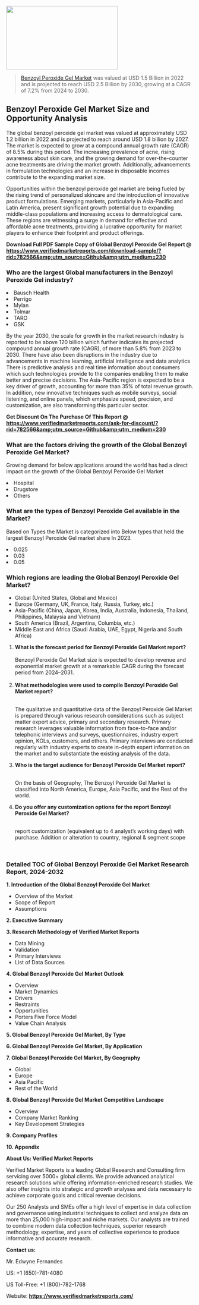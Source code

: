 <img src="https://ffe5etoiles.com/wp-content/uploads/2024/12/MST1-300x171.png" alt="" width="300" height="171" class="alignnone size-medium wp-image-20088" /><blockquote><p><p><a href="https://www.verifiedmarketreports.com/download-sample/?rid=782566&utm_source=Github&utm_medium=230" target="_blank">Benzoyl Peroxide Gel Market</a> was valued at USD 1.5 Billion in 2022 and is projected to reach USD 2.5 Billion by 2030, growing at a CAGR of 7.2% from 2024 to 2030.</p></blockquote><p><h2>Benzoyl Peroxide Gel Market Size and Opportunity Analysis</h2> <p>The global benzoyl peroxide gel market was valued at approximately USD 1.2 billion in 2022 and is projected to reach around USD 1.8 billion by 2027. The market is expected to grow at a compound annual growth rate (CAGR) of 8.5% during this period. The increasing prevalence of acne, rising awareness about skin care, and the growing demand for over-the-counter acne treatments are driving the market growth. Additionally, advancements in formulation technologies and an increase in disposable incomes contribute to the expanding market size.</p> <p>Opportunities within the benzoyl peroxide gel market are being fueled by the rising trend of personalized skincare and the introduction of innovative product formulations. Emerging markets, particularly in Asia-Pacific and Latin America, present significant growth potential due to expanding middle-class populations and increasing access to dermatological care. These regions are witnessing a surge in demand for effective and affordable acne treatments, providing a lucrative opportunity for market players to enhance their footprint and product offerings.</p> </p><p class=""><strong>Download Full PDF Sample Copy of Global Benzoyl Peroxide Gel Report @ <a href="https://www.verifiedmarketreports.com/download-sample/?rid=782566&amp;utm_source=Github&amp;utm_medium=230" target="_blank">https://www.verifiedmarketreports.com/download-sample/?rid=782566&amp;utm_source=Github&amp;utm_medium=230</a></strong></p><h3 id="" class="">Who are the largest Global manufacturers in the Benzoyl Peroxide Gel industry?</h3><p><li>Bausch Health</li><li> Perrigo</li><li> Mylan</li><li> Tolmar</li><li> TARO</li><li> GSK</li></p><div class=""><div class="" dir="" data-message-author-role="" data-message-id="" data-message-model-slug=""><div class=""><div class=""><div class=""><div class="" dir="" data-message-author-role="" data-message-id="" data-message-model-slug=""><div class=""><div class=""><p>By the year 2030, the scale for growth in the market research industry is reported to be above 120 billion which further indicates its projected compound annual growth rate (CAGR), of more than 5.8% from 2023 to 2030. There have also been disruptions in the industry due to advancements in machine learning, artificial intelligence and data analytics There is predictive analysis and real time information about consumers which such technologies provide to the companies enabling them to make better and precise decisions. The Asia-Pacific region is expected to be a key driver of growth, accounting for more than 35% of total revenue growth. In addition, new innovative techniques such as mobile surveys, social listening, and online panels, which emphasize speed, precision, and customization, are also transforming this particular sector.</p><p><strong>Get Discount On The Purchase Of This Report @&nbsp; <a href="https://www.verifiedmarketreports.com/ask-for-discount/?rid=782566&amp;utm_source=Github&amp;utm_medium=230" target="_blank">https://www.verifiedmarketreports.com/ask-for-discount/?rid=782566&amp;utm_source=Github&amp;utm_medium=230</a></strong></p></div></div></div></div></div></div></div></div><h3 id="" class="">What are the factors driving the growth of the Global Benzoyl Peroxide Gel Market?</h3><p id="" class="">Growing demand for below applications around the world has had a direct impact on the growth of the Global Benzoyl Peroxide Gel Market</p><p id="" class=""><li>Hospital</li><li> Drugstore</li><li> Others</li></p><h3 id="" class="">What are the types of Benzoyl Peroxide Gel available in the Market?</h3><p id="" class="">Based on Types the Market is categorized into Below types that held the largest Benzoyl Peroxide Gel market share In 2023.</p><p id="" class=""><li>0.025</li><li> 0.03</li><li> 0.05</li></p><h3 id="" class="">Which regions are leading the Global Benzoyl Peroxide Gel Market?</h3><ul><li>Global (United States, Global and Mexico)</li><li>Europe (Germany, UK, France, Italy, Russia, Turkey, etc.)</li><li>Asia-Pacific (China, Japan, Korea, India, Australia, Indonesia, Thailand, Philippines, Malaysia and Vietnam)</li><li>South America (Brazil, Argentina, Columbia, etc.)</li><li>Middle East and Africa (Saudi Arabia, UAE, Egypt, Nigeria and South Africa)</li></ul><p><ol><li><strong>What is the forecast period for Benzoyl Peroxide Gel Market report?<br /></strong><br /><span data-sheets-root="1" data-sheets-value="{&quot;1&quot;:2,&quot;2&quot;:&quot;XXXX size is expected to develop revenue and exponential market growth at a remarkable CAGR during the forecast period from 2024&ndash;2030.&quot;}" data-sheets-userformat="{&quot;2&quot;:12674,&quot;4&quot;:{&quot;1&quot;:2,&quot;2&quot;:16776960},&quot;10&quot;:2,&quot;11&quot;:0,&quot;15&quot;:&quot;Arial&quot;,&quot;16&quot;:12}">Benzoyl Peroxide Gel Market size is expected to develop revenue and exponential market growth at a remarkable CAGR during the forecast period from 2024&ndash;2031.</span><br /><br /></li><li><strong>What methodologies were used to compile Benzoyl Peroxide Gel Market report?<br /><br /></strong><p>The qualitative and quantitative data of the&nbsp;Benzoyl Peroxide Gel Market is prepared through various research considerations such as subject matter expert advice, primary and secondary research. Primary research leverages valuable information from face-to-face and/or telephonic interviews and surveys, questionnaires, industry expert opinion, KOLs, customers, and others. Primary interviews are conducted regularly with industry experts to create in-depth expert information on the market and to substantiate the existing analysis of the data.&nbsp;</p></li><li><strong>Who is the target audience for Benzoyl Peroxide Gel Market report?<br /><br /></strong><p>On the basis of Geography, The&nbsp;Benzoyl Peroxide Gel Market is classified into North America, Europe, Asia Pacific, and the Rest of the world.</p></li><li><strong>Do you offer any customization options for the report Benzoyl Peroxide Gel Market?<br /><br /></strong><p>report customization (equivalent up to 4 analyst&rsquo;s working days) with purchase. Addition or alteration to country, regional &amp; segment scope</p><p>&nbsp;</p></li></ol></p><h3 id="" class="">Detailed TOC of Global Benzoyl Peroxide Gel Market Research Report, 2024-2032</h3><p id="" class=""><strong>1. Introduction of the Global Benzoyl Peroxide Gel Market</strong></p><ul><li>Overview of the Market</li><li>Scope of Report</li><li>Assumptions</li></ul><p id="" class=""><strong>2. Executive Summary</strong></p><p id="" class=""><strong>3. Research Methodology of&nbsp;Verified Market Reports</strong></p><ul><li>Data Mining</li><li>Validation</li><li>Primary Interviews</li><li>List of Data Sources</li></ul><p id="" class=""><strong>4. Global Benzoyl Peroxide Gel Market Outlook</strong></p><ul><li>Overview</li><li>Market Dynamics</li><li>Drivers</li><li>Restraints</li><li>Opportunities</li><li>Porters Five Force Model</li><li>Value Chain Analysis</li></ul><p id="" class=""><strong>5. Global Benzoyl Peroxide Gel Market, By&nbsp;Type</strong></p><p id="" class=""><strong>6. Global Benzoyl Peroxide Gel Market, By Application</strong></p><p id="" class=""><strong>7. Global Benzoyl Peroxide Gel Market, By Geography</strong></p><ul><li>Global</li><li>Europe</li><li>Asia Pacific</li><li>Rest of the World</li></ul><p id="" class=""><strong>8. Global Benzoyl Peroxide Gel Market Competitive Landscape</strong></p><ul><li>Overview</li><li>Company Market Ranking</li><li>Key Development Strategies</li></ul><p id="" class=""><strong>9. Company Profiles</strong></p><p id="" class=""><strong>10. Appendix</strong></p><p id="" class=""><strong>About Us: Verified Market Reports</strong></p><p id="" class="">Verified Market Reports is a leading Global Research and Consulting firm servicing over 5000+ global clients. We provide advanced analytical research solutions while offering information-enriched research studies. We also offer insights into strategic and growth analyses and data necessary to achieve corporate goals and critical revenue decisions.</p><p id="" class="">Our 250 Analysts and SMEs offer a high level of expertise in data collection and governance using industrial techniques to collect and analyze data on more than 25,000 high-impact and niche markets. Our analysts are trained to combine modern data collection techniques, superior research methodology, expertise, and years of collective experience to produce informative and accurate research.</p><p id="" class=""><strong>Contact us:</strong></p><p id="" class="">Mr. Edwyne Fernandes</p><p id="" class="">US: +1 (650)-781-4080</p><p id="" class="">US Toll-Free: +1 (800)-782-1768</p><p id="" class="">Website: <a target="" data-test-app-aware-link=""><strong>https://www.verifiedmarketreports.com/</strong></a></p>
